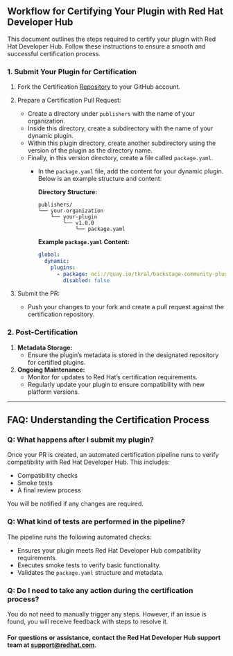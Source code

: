 ## Workflow for Certifying Your Plugin with Red Hat Developer Hub

This document outlines the steps required to certify your plugin with Red Hat Developer Hub. Follow these instructions to ensure a smooth and successful certification process.

### 1. Submit Your Plugin for Certification

1. Fork the Certification [Repository](https://github.com/redhat-developer/rhdh-plugin-certification) to your GitHub account.
2. Prepare a Certification Pull Request:
   - Create a directory under `publishers` with the name of your organization.
   - Inside this directory, create a subdirectory with the name of your dynamic plugin.
   - Within this plugin directory, create another subdirectory using the version of the plugin as the directory name.
   - Finally, in this version directory, create a file called `package.yaml`.
     - In the `package.yaml` file, add the content for your dynamic plugin. Below is an example structure and content:

       **Directory Structure:**
       ```plaintext
       publishers/
       └── your-organization
           └── your-plugin
               └── v1.0.0
                   └── package.yaml
       ```

       **Example `package.yaml` Content:**
       ```yaml
       global:
         dynamic:
           plugins:
             - package: oci://quay.io/tkral/backstage-community-plugin-todo:v0.1.1!backstage-community-plugin-todo
               disabled: false
       ```

3. Submit the PR:
   - Push your changes to your fork and create a pull request against the certification repository.

### 2. Post-Certification

1. **Metadata Storage:**
   - Ensure the plugin’s metadata is stored in the designated repository for certified plugins.
2. **Ongoing Maintenance:**
   - Monitor for updates to Red Hat’s certification requirements.
   - Regularly update your plugin to ensure compatibility with new platform versions.

---

## FAQ: Understanding the Certification Process

### **Q: What happens after I submit my plugin?**

Once your PR is created, an automated certification pipeline runs to verify compatibility with Red Hat Developer Hub. This includes:

- Compatibility checks
- Smoke tests
- A final review process

You will be notified if any changes are required.

### **Q: What kind of tests are performed in the pipeline?**

The pipeline runs the following automated checks:

- Ensures your plugin meets Red Hat Developer Hub compatibility requirements.
- Executes smoke tests to verify basic functionality.
- Validates the `package.yaml` structure and metadata.

### **Q: Do I need to take any action during the certification process?**

You do not need to manually trigger any steps. However, if an issue is found, you will receive feedback with steps to resolve it.

#### For questions or assistance, contact the Red Hat Developer Hub support team at [support@redhat.com](mailto:support@redhat.com).

